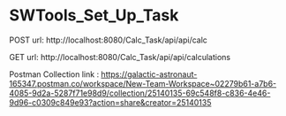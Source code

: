 # SWTools_Set_Up_Task

POST url:
  http://localhost:8080/Calc_Task/api/api/calc
  
GET url:
  http://localhost:8080/Calc_Task/api/api/calculations

Postman Collection link : https://galactic-astronaut-165347.postman.co/workspace/New-Team-Workspace~02279b61-a7b6-4085-9d2a-5287f71e98d9/collection/25140135-69c548f8-c836-4e46-9d96-c0309c849e93?action=share&creator=25140135



